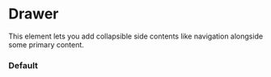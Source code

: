 # Drawer

This element lets you add collapsible side contents like navigation alongside some primary content.

<Playground />

<Usage />

<Api />

<GlobalConfig />

<Examples />

### Default

<Example value="default" />

<LastModified />
